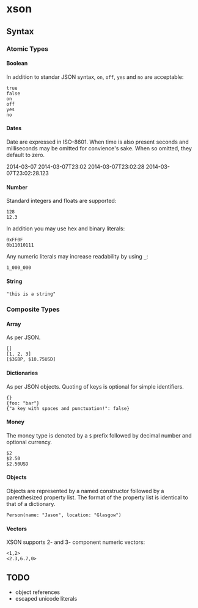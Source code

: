 # xson

## Syntax

### Atomic Types

#### Boolean

In addition to standar JSON syntax, `on`, `off`, `yes` and `no` are acceptable:

```
true
false
on
off
yes
no
```

#### Dates

Date are expressed in ISO-8601. When time is also present seconds and milliseconds may be omitted for convience's sake. When so omitted, they default to zero.

2014-03-07
2014-03-07T23:02
2014-03-07T23:02:28
2014-03-07T23:02:28.123

#### Number

Standard integers and floats are supported:

```
128
12.3
```

In addition you may use hex and binary literals:

```
0xFF0F
0b11010111
```

Any numeric literals may increase readability by using `_`:

```
1_000_000
```

#### String

```
"this is a string"
```

### Composite Types

#### Array

As per JSON.

```
[]
[1, 2, 3]
[$3GBP, $10.75USD]
```

#### Dictionaries

As per JSON objects. Quoting of keys is optional for simple identifiers.

```
{}
{foo: "bar"}
{"a key with spaces and punctuation!": false}
```

#### Money

The money type is denoted by a `$` prefix followed by decimal number and optional currency.

```
$2
$2.50
$2.50USD
```

#### Objects

Objects are represented by a named constructor followed by a parenthesized property list. The format of the property list is identical to that of a dictionary.

```
Person(name: "Jason", location: "Glasgow")
```

#### Vectors

XSON supports 2- and 3- component numeric vectors:

```
<1,2>
<2.3,6.7,0>
```


## TODO

  * object references
  * escaped unicode literals
